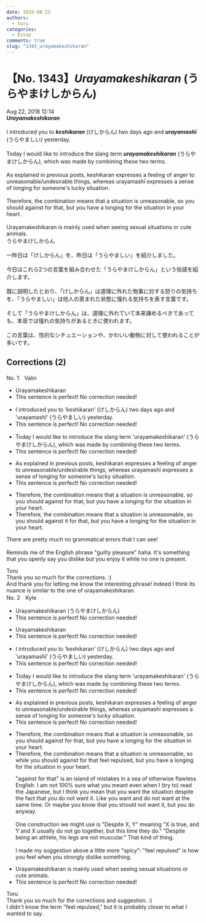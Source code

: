 ```yaml
---
date: 2018-08-22
authors:
  - toru
categories:
  - Essay
comments: true
slug: "1343_urayamakeshikaran"
---
```


# 【No. 1343】<strong><em>Urayamakeshikaran</em></strong> (うらやまけしからん)
<div class="date">Aug 22, 2018 12:14</div>
<div id="post"><div id="body_show_ori">
<strong><em>Urayamakeshikaran</em></strong><br/><br/>I introduced you to <strong><em>keshikaran</em></strong> (けしからん) two days ago and <strong><em>urayamashī</em></strong> (うらやましい) yesterday.<br/><br/>Today I would like to introduce the slang term <strong><em>urayamakeshikaran</em></strong> (うらやまけしからん), which was made by combining these two terms.<br/><br/>As explained in previous posts, keshikaran expresses a feeling of anger to unreasonable/undesirable things, whereas urayamashī expresses a sense of longing for someone's lucky situation.<br/><br/>Therefore, the combination means that a situation is unreasonable, so you should against for that, but you have a longing for the situation in your heart.<br/><br/>Urayamakeshikaran is mainly used when seeing sexual situations or cute animals.
</div></div>

<!-- more -->

<div id="post_ja"><div id="body_show_mo">
うらやまけしからん<br/><br/>一昨日は「けしからん」を、昨日は「うらやましい」を紹介しました。<br/><br/>今日はこれら2つの言葉を組み合わせた「うらやまけしからん」という俗語を紹介します。<br/><br/>既に説明したとおり、「けしからん」は道理に外れた物事に対する怒りの気持ちを、「うらやましい」は他人の恵まれた状態に憧れる気持ちを表す言葉です。<br/><br/>そして「うらやまけしからん」は、道理に外れていて本来諌めるべきであっても、本音では憧れの気持ちがあるときに使われます。<br/><br/>この言葉は、性的なシチュエーションや、かわいい動物に対して使われることが多いです。
</div></div>

## Corrections (2)
<div id="block"><div class="first_name"> No. 1　<span class="just_name">Valin</span></div><div id="block2">
<ul class="correction_field">
<li class="incorrect">Urayamakeshikaran</li>
<li class="corrected perfect">This sentence is perfect! No correction needed!</li>
</ul>
<ul class="correction_field">
<li class="incorrect">I introduced you to 'keshikaran' (けしからん) two days ago and 'urayamashī' (うらやましい) yesterday.</li>
<li class="corrected perfect">This sentence is perfect! No correction needed!</li>
</ul>
<ul class="correction_field">
<li class="incorrect">Today I would like to introduce the slang term 'urayamakeshikaran' (うらやまけしからん), which was made by combining these two terms.</li>
<li class="corrected perfect">This sentence is perfect! No correction needed!</li>
</ul>
<ul class="correction_field">
<li class="incorrect">As explained in previous posts, keshikaran expresses a feeling of anger to unreasonable/undesirable things, whereas urayamashī expresses a sense of longing for someone's lucky situation.</li>
<li class="corrected perfect">This sentence is perfect! No correction needed!</li>
</ul>
<ul class="correction_field">
<li class="incorrect">Therefore, the combination means that a situation is unreasonable, so you should against for that, but you have a longing for the situation in your heart.</li>
<li class="corrected correct">
Therefore, the combination means that a situation is unreasonable, so you should against <span class="f_red">it</span> <span class="sline">for that</span>, but you have a longing for the situation in your heart.
</li>
</ul>
<p class="comment_small">
 There are pretty much no grammatical errors that I can see!
 <br/>
 <br/>
 Reminds me of the English phrase "guilty pleasure" haha. It's something that you openly say you dislike but you enjoy it while no one is present.
</p>

</div><div class="name"><span class="just_name">Toru</span><br>
Thank you so much for the corrections. :)<br/>And thank you for letting me know the interesting phrase! Indeed I think its nuance is similar to the one of urayamakeshikaran.
</div>
</div>
<div id="block"><div class="first_name"> No. 2　<span class="just_name">Kyle</span></div><div id="block2">
<ul class="correction_field">
<li class="incorrect">Urayamakeshikaran (うらやまけしからん)</li>
<li class="corrected perfect">This sentence is perfect! No correction needed!</li>
</ul>
<ul class="correction_field">
<li class="incorrect">Urayamakeshikaran</li>
<li class="corrected perfect">This sentence is perfect! No correction needed!</li>
</ul>
<ul class="correction_field">
<li class="incorrect">I introduced you to 'keshikaran' (けしからん) two days ago and 'urayamashī' (うらやましい) yesterday.</li>
<li class="corrected perfect">This sentence is perfect! No correction needed!</li>
</ul>
<ul class="correction_field">
<li class="incorrect">Today I would like to introduce the slang term 'urayamakeshikaran' (うらやまけしからん), which was made by combining these two terms.</li>
<li class="corrected perfect">This sentence is perfect! No correction needed!</li>
</ul>
<ul class="correction_field">
<li class="incorrect">As explained in previous posts, keshikaran expresses a feeling of anger to unreasonable/undesirable things, whereas urayamashī expresses a sense of longing for someone's lucky situation.</li>
<li class="corrected perfect">This sentence is perfect! No correction needed!</li>
</ul>
<ul class="correction_field">
<li class="incorrect">Therefore, the combination means that a situation is unreasonable, so you should against for that, but you have a longing for the situation in your heart.</li>
<li class="corrected correct">
Therefore, the combination means that a situation is unreasonable, so <span class="f_blue"><span class="f_bold">while</span></span> you should <span class="sline">against for that</span><span class="f_blue"><span class="f_bold"> feel repulsed</span></span>, <span class="f_red"><span class="sline">but</span></span> you have a longing for the situation in your heart.
<p class="correction_comment">"against for that" is an island of mistakes in a sea of otherwise flawless English. I am not 100% sure what you meant even when I (try to) read the Japanese, but I think you mean that you want the situation despite the fact that you do not want it. Like you want and do not want at the same time. Or maybe you know that you should not want it, but you do anyway.<br/><br/>One construction we might use is "Despite X, Y" meaning "X is true, and Y and X usually do not go together, but this time they do." "Despite being an athlete, his legs are not muscular." That kind of thing.<br/><br/>I made my suggestion above a little more "spicy": "feel repulsed" is how you feel when you strongly dislike something.</p>
</li>
</ul>
<ul class="correction_field">
<li class="incorrect">Urayamakeshikaran is mainly used when seeing sexual situations or cute animals.</li>
<li class="corrected perfect">This sentence is perfect! No correction needed!</li>
</ul>
</div><div class="name"><span class="just_name">Toru</span><br>
Thank you so much for the corrections and suggestion. :)<br/>I didn't know the term "feel repulsed," but it is probably closer to what I wanted to say.
</div>
</div>
